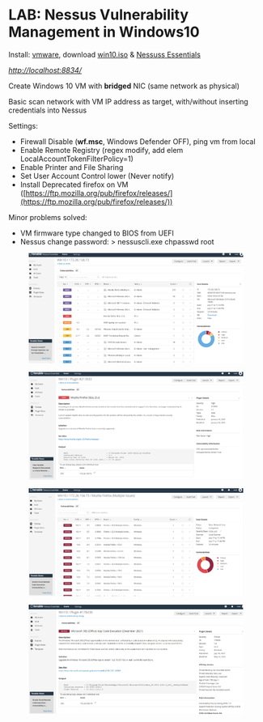 # LAB: Nessus Vulnerability Management in Windows10

Install: [vmware](https://www.youtube.com/redirect?event=video_description\&redir_token=QUFFLUhqa2JpUEZILWN6cUozRDJsaUtKUkowYk5sQ0RpQXxBQ3Jtc0tsU0tYcXlwOE5PenBaOXNPRHRmVXBfX21WTFB3aERZYVYyS1ZWc0tSWmFNVDlyb1pHLURkTnUyWDFDZGNWOWdWbnJqanYtaTlweWZJdzNGdHdGZWUybHNoUHB1U2tQVzhQbFVwbkJXMVlGdkFwZS15MA\&q=https%3A%2F%2Fwww.vmware.com%2Fproducts%2Fworkstation-player%2Fworkstation-player-evaluation.html\&v=lT6Px9zJM3s), download [win10.iso](https://www.youtube.com/redirect?event=video_description\&redir_token=QUFFLUhqblZ4SElwNldhTU9neWNlNnRwY29MWjNwQWc4QXxBQ3Jtc0ttR1JtX2NidzV4dWxzSFl2TEpoMkEyYjIzTzRWMHlINGJoWTF3UGE4UGtKNVVfaWFBRG9hQnZmbkRYVURRbC02OTJHd05uZnFGVllWTVlaUjE5TU9DeUFNbk1uMVlaRlluRTlrZ0Y3OVI3OHh4ZVpYZw\&q=https%3A%2F%2Fwww.microsoft.com%2Fen-us%2Fsoftware-download%2Fwindows10\&v=lT6Px9zJM3s) & [Nessuss Essentials](https://www.youtube.com/redirect?event=video_description\&redir_token=QUFFLUhqbFlaamdBS2hETnVudGhoR3p1UkN3Rmt6OXl1Z3xBQ3Jtc0tuWG1CV3JiTC0wZXlSQ25hTE5QUUFILUxWaHFjemtkdlNncVVnb0t3TVg4Uk41WmZCVFlxVEZXZEt1SUJiTjNRTktwYnJSNDR5QmtmQm0yRDlkaUxNc2VhX3hhSXNrS2pXbk9XYmNRMFNWa2hqbTVyWQ\&q=https%3A%2F%2Fwww.tenable.com%2Fproducts%2Fnessus%2Fnessus-essentials\&v=lT6Px9zJM3s)

[_http://localhost:8834/_](http://localhost:8834/)

Create Windows 10 VM with **bridged** NIC (same network as physical)



Basic scan network with VM IP address as target, with/without inserting credentials into Nessus

Settings:

* Firewall Disable (**wf.msc**, Windows Defender OFF), ping vm from local&#x20;
* Enable Remote Registry (regex modify, add elem LocalAccountTokenFilterPolicy=1)
* Enable Printer and File Sharing&#x20;
* Set User Account Control lower (Never notify)
* Install Deprecated firefox on VM ([https://ftp.mozilla.org/pub/firefox/releases/](https://ftp.mozilla.org/pub/firefox/releases/))



Minor problems solved:

* VM firmware type changed to BIOS from UEFI
* Nessus change password: > nessuscli.exe chpasswd root

<figure><img src="../.gitbook/assets/image.png" alt=""><figcaption></figcaption></figure>

<figure><img src="../.gitbook/assets/image (1).png" alt=""><figcaption></figcaption></figure>

<figure><img src="../.gitbook/assets/image (2).png" alt=""><figcaption></figcaption></figure>

<figure><img src="../.gitbook/assets/image (3).png" alt=""><figcaption></figcaption></figure>
